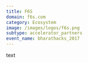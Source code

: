 ```yaml
---
title: F6S
domain: f6s.com
category: Ecosystem
image: /images/logos/f6s.png
subtype: accelerator_partners
event_name: bharathacks_2017
---
```


text